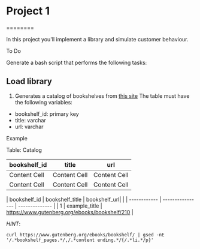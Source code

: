 # Project 1
========

In this project you'll implement a library and simulate customer behaviour.


To Do

Generate a bash script that performs the following tasks: 

## Load library

1. Generates a catalog of bookshelves from [this site](https://www.gutenberg.org/ebooks/bookshelf/) 
The table must have the following variables:

- bookshelf_id: primary key
- title: varchar
- url: varchar

Example

Table: Catalog

| bookshelf_id  | title | url |
| ------------- | ------------- | ------------- | 
| Content Cell  | Content Cell  | Content Cell  |
| Content Cell  | Content Cell  | Content Cell  |

| bookshelf_id | bookshelf_title  | bookshelf_url| |
| ------------ | ---------------- |  -------------- |
|      1       |    example_title |  https://www.gutenberg.org/ebooks/bookshelf/210 |


*HINT*:

```curl https://www.gutenberg.org/ebooks/bookshelf/ | gsed -nE '/.*bookshelf_pages.*/,/.*content ending.*/{/.*li.*/p}'```
